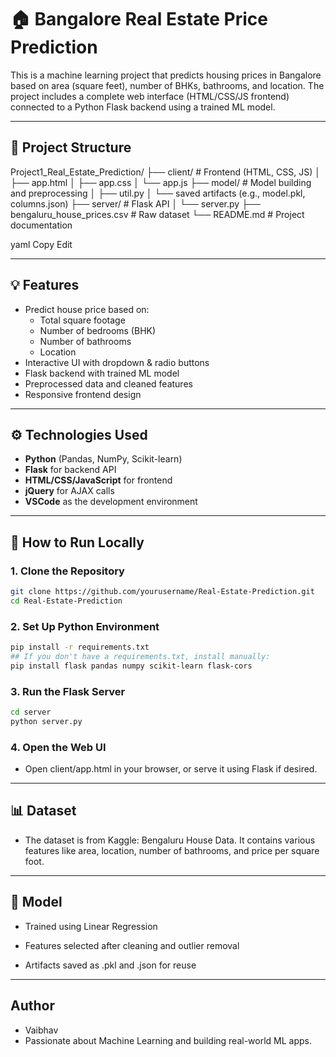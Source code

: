 # 🏠 Bangalore Real Estate Price Prediction

This is a machine learning project that predicts housing prices in Bangalore based on area (square feet), number of BHKs, bathrooms, and location. The project includes a complete web interface (HTML/CSS/JS frontend) connected to a Python Flask backend using a trained ML model.

---

## 📁 Project Structure

Project1_Real_Estate_Prediction/
├── client/ # Frontend (HTML, CSS, JS)
│ ├── app.html
│ ├── app.css
│ └── app.js
├── model/ # Model building and preprocessing
│ ├── util.py
│ └── saved artifacts (e.g., model.pkl, columns.json)
├── server/ # Flask API
│ └── server.py
├── bengaluru_house_prices.csv # Raw dataset
└── README.md # Project documentation

yaml
Copy
Edit

---

## 💡 Features

- Predict house price based on:
  - Total square footage
  - Number of bedrooms (BHK)
  - Number of bathrooms
  - Location
- Interactive UI with dropdown & radio buttons
- Flask backend with trained ML model
- Preprocessed data and cleaned features
- Responsive frontend design

---

## ⚙️ Technologies Used

- **Python** (Pandas, NumPy, Scikit-learn)
- **Flask** for backend API
- **HTML/CSS/JavaScript** for frontend
- **jQuery** for AJAX calls
- **VSCode** as the development environment

---

## 🚀 How to Run Locally

### 1. Clone the Repository

```bash
git clone https://github.com/yourusername/Real-Estate-Prediction.git
cd Real-Estate-Prediction
```
### 2. Set Up Python Environment
```bash
pip install -r requirements.txt
## If you don't have a requirements.txt, install manually:
pip install flask pandas numpy scikit-learn flask-cors
```
### 3. Run the Flask Server
```bash
cd server
python server.py
```
### 4. Open the Web UI
- Open client/app.html in your browser, or serve it using Flask if desired.
---
## 📊 Dataset
- The dataset is from Kaggle: Bengaluru House Data. It contains various features like area, location, number of bathrooms, and price per square foot.
---

## 🔮 Model

- Trained using Linear Regression

- Features selected after cleaning and outlier removal

- Artifacts saved as .pkl and .json for reuse
---
## Author
- Vaibhav
- Passionate about Machine Learning and building real-world ML apps.


